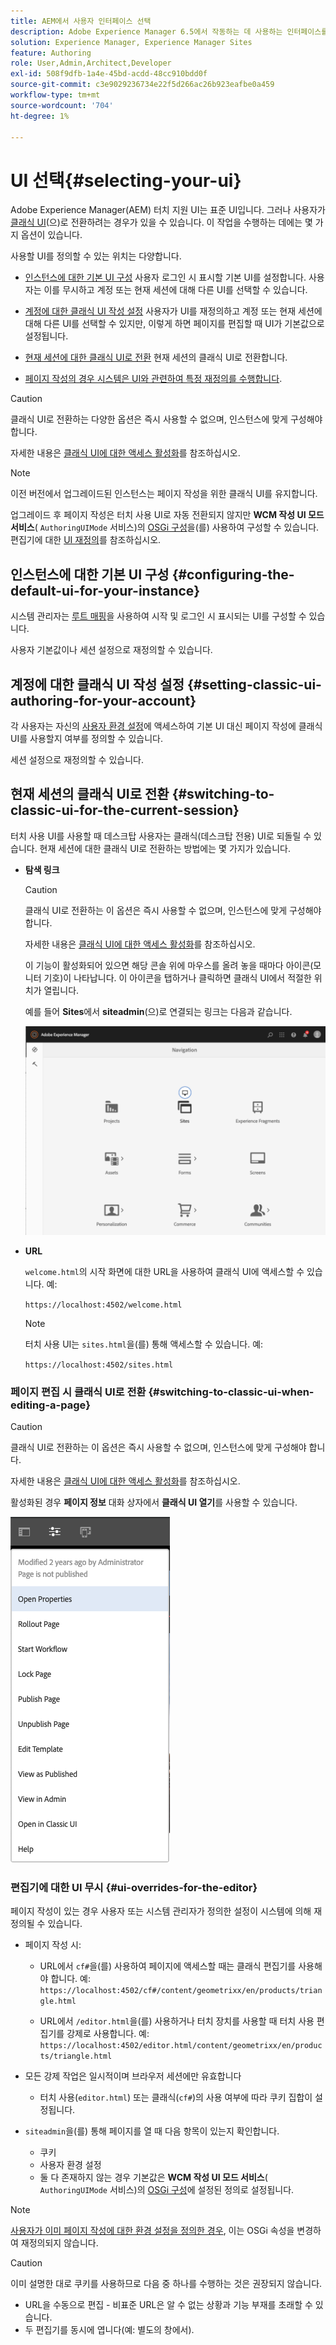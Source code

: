 ```yaml
---
title: AEM에서 사용자 인터페이스 선택
description: Adobe Experience Manager 6.5에서 작동하는 데 사용하는 인터페이스를 구성합니다.
solution: Experience Manager, Experience Manager Sites
feature: Authoring
role: User,Admin,Architect,Developer
exl-id: 508f9dfb-1a4e-45bd-acdd-48cc910bdd0f
source-git-commit: c3e9029236734e22f5d266ac26b923eafbe0a459
workflow-type: tm+mt
source-wordcount: '704'
ht-degree: 1%

---
```


# UI 선택{#selecting-your-ui}

Adobe Experience Manager(AEM) 터치 지원 UI는 표준 UI입니다. 그러나 사용자가 [클래식 UI](/help/sites-classic-ui-authoring/classicui.md)(으)로 전환하려는 경우가 있을 수 있습니다. 이 작업을 수행하는 데에는 몇 가지 옵션이 있습니다.

사용할 UI를 정의할 수 있는 위치는 다양합니다.

* [인스턴스에 대한 기본 UI 구성](#configuring-the-default-ui-for-your-instance)
사용자 로그인 시 표시할 기본 UI를 설정합니다. 사용자는 이를 무시하고 계정 또는 현재 세션에 대해 다른 UI를 선택할 수 있습니다.

* [계정에 대한 클래식 UI 작성 설정](/help/sites-authoring/select-ui.md#setting-classic-ui-authoring-for-your-account)
사용자가 UI를 재정의하고 계정 또는 현재 세션에 대해 다른 UI를 선택할 수 있지만, 이렇게 하면 페이지를 편집할 때 UI가 기본값으로 설정됩니다.

* [현재 세션에 대한 클래식 UI로 전환](#switching-to-classic-ui-for-the-current-session)
현재 세션의 클래식 UI로 전환합니다.

* [페이지 작성의 경우 시스템은 UI와 관련하여 특정 재정의를 수행합니다](#ui-overrides-for-the-editor).

>[!CAUTION]
>
>클래식 UI로 전환하는 다양한 옵션은 즉시 사용할 수 없으며, 인스턴스에 맞게 구성해야 합니다.
>
>자세한 내용은 [클래식 UI에 대한 액세스 활성화](/help/sites-administering/enable-classic-ui.md)를 참조하십시오.

>[!NOTE]
>
>이전 버전에서 업그레이드된 인스턴스는 페이지 작성을 위한 클래식 UI를 유지합니다.
>
>업그레이드 후 페이지 작성은 터치 사용 UI로 자동 전환되지 않지만 **WCM 작성 UI 모드 서비스**( `AuthoringUIMode` 서비스)의 [OSGi 구성](/help/sites-deploying/configuring-osgi.md)을(를) 사용하여 구성할 수 있습니다. 편집기에 대한 [UI 재정의](#ui-overrides-for-the-editor)를 참조하십시오.

## 인스턴스에 대한 기본 UI 구성 {#configuring-the-default-ui-for-your-instance}

시스템 관리자는 [루트 매핑](/help/sites-deploying/osgi-configuration-settings.md#daycqrootmapping)을 사용하여 시작 및 로그인 시 표시되는 UI를 구성할 수 있습니다.

사용자 기본값이나 세션 설정으로 재정의할 수 있습니다.

## 계정에 대한 클래식 UI 작성 설정 {#setting-classic-ui-authoring-for-your-account}

각 사용자는 자신의 [사용자 환경 설정](/help/sites-authoring/user-properties.md#userpreferences)에 액세스하여 기본 UI 대신 페이지 작성에 클래식 UI를 사용할지 여부를 정의할 수 있습니다.

세션 설정으로 재정의할 수 있습니다.

## 현재 세션의 클래식 UI로 전환 {#switching-to-classic-ui-for-the-current-session}

터치 사용 UI를 사용할 때 데스크탑 사용자는 클래식(데스크탑 전용) UI로 되돌릴 수 있습니다. 현재 세션에 대한 클래식 UI로 전환하는 방법에는 몇 가지가 있습니다.

* **탐색 링크**

  >[!CAUTION]
  >
  >클래식 UI로 전환하는 이 옵션은 즉시 사용할 수 없으며, 인스턴스에 맞게 구성해야 합니다.
  >
  >
  >자세한 내용은 [클래식 UI에 대한 액세스 활성화](/help/sites-administering/enable-classic-ui.md)를 참조하십시오.

  이 기능이 활성화되어 있으면 해당 콘솔 위에 마우스를 올려 놓을 때마다 아이콘(모니터 기호)이 나타납니다. 이 아이콘을 탭하거나 클릭하면 클래식 UI에서 적절한 위치가 열립니다.

  예를 들어 **Sites**&#x200B;에서 **siteadmin**(으)로 연결되는 링크는 다음과 같습니다.

  ![syui-01](assets/syui-01.png)

* **URL**

  `welcome.html`의 시작 화면에 대한 URL을 사용하여 클래식 UI에 액세스할 수 있습니다. 예:

  `https://localhost:4502/welcome.html`

  >[!NOTE]
  >
  >터치 사용 UI는 `sites.html`을(를) 통해 액세스할 수 있습니다. 예:
  >
  >
  >`https://localhost:4502/sites.html`

### 페이지 편집 시 클래식 UI로 전환 {#switching-to-classic-ui-when-editing-a-page}

>[!CAUTION]
>
>클래식 UI로 전환하는 이 옵션은 즉시 사용할 수 없으며, 인스턴스에 맞게 구성해야 합니다.
>
>자세한 내용은 [클래식 UI에 대한 액세스 활성화](/help/sites-administering/enable-classic-ui.md)를 참조하십시오.

활성화된 경우 **페이지 정보** 대화 상자에서 **클래식 UI 열기**&#x200B;를 사용할 수 있습니다.

![syui-02](assets/syui-02.png)

### 편집기에 대한 UI 무시 {#ui-overrides-for-the-editor}

페이지 작성이 있는 경우 사용자 또는 시스템 관리자가 정의한 설정이 시스템에 의해 재정의될 수 있습니다.

* 페이지 작성 시:

   * URL에서 `cf#`을(를) 사용하여 페이지에 액세스할 때는 클래식 편집기를 사용해야 합니다. 예:
     `https://localhost:4502/cf#/content/geometrixx/en/products/triangle.html`

   * URL에서 `/editor.html`을(를) 사용하거나 터치 장치를 사용할 때 터치 사용 편집기를 강제로 사용합니다. 예:
     `https://localhost:4502/editor.html/content/geometrixx/en/products/triangle.html`

* 모든 강제 작업은 일시적이며 브라우저 세션에만 유효합니다

   * 터치 사용(`editor.html`) 또는 클래식(`cf#`)의 사용 여부에 따라 쿠키 집합이 설정됩니다.

* `siteadmin`을(를) 통해 페이지를 열 때 다음 항목이 있는지 확인합니다.

   * 쿠키
   * 사용자 환경 설정
   * 둘 다 존재하지 않는 경우 기본값은 **WCM 작성 UI 모드 서비스**( `AuthoringUIMode` 서비스)의 [OSGi 구성](/help/sites-deploying/configuring-osgi.md)에 설정된 정의로 설정됩니다.

>[!NOTE]
>
>[사용자가 이미 페이지 작성에 대한 환경 설정을 정의한 경우](#settingthedefaultauthoringuiforyouraccount), 이는 OSGi 속성을 변경하여 재정의되지 않습니다.

>[!CAUTION]
>
>이미 설명한 대로 쿠키를 사용하므로 다음 중 하나를 수행하는 것은 권장되지 않습니다.
>
>* URL을 수동으로 편집 - 비표준 URL은 알 수 없는 상황과 기능 부재를 초래할 수 있습니다.
>* 두 편집기를 동시에 엽니다(예: 별도의 창에서).
